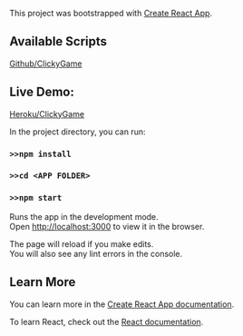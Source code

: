This project was bootstrapped with [Create React App](https://github.com/facebook/create-react-app).

## Available Scripts

[Github/ClickyGame](https://github.com/alexmukha/ClickyGame.git)

## Live Demo:

[Heroku/ClickyGame](https://am-clickygame.herokuapp.com/)

In the project directory, you can run:

### `>>npm install`
### `>>cd <APP FOLDER>`
### `>>npm start`

Runs the app in the development mode.<br>
Open [http://localhost:3000](http://localhost:3000) to view it in the browser.

The page will reload if you make edits.<br>
You will also see any lint errors in the console.


## Learn More

You can learn more in the [Create React App documentation](https://facebook.github.io/create-react-app/docs/getting-started).

To learn React, check out the [React documentation](https://reactjs.org/).

